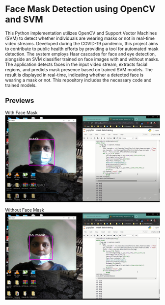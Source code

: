 # Face Mask Detection using OpenCV and SVM

This Python implementation utilizes OpenCV and Support Vector Machines (SVM) to detect whether individuals are wearing masks or not in real-time video streams. Developed during the COVID-19 pandemic, this project aims to contribute to public health efforts by providing a tool for automated mask detection. The system employs Haar cascades for face and eye detection, alongside an SVM classifier trained on face images with and without masks. The application detects faces in the input video stream, extracts facial regions, and predicts mask presence based on trained SVM models. The result is displayed in real-time, indicating whether a detected face is wearing a mask or not. This repository includes the necessary code and trained models.

## Previews

With Face Mask
![Mask Detection with mask](https://github.com/Anurisha-Dunuwila/Mask-Detection/blob/main/previews/with_mask.jpg)

Without Face Mask
![Mask Detection without mask](https://github.com/Anurisha-Dunuwila/Mask-Detection/blob/main/previews/without_mask.jpg)
